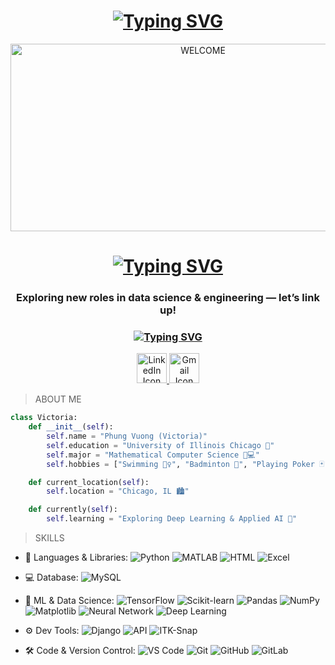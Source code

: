 <!--  Welcome  -->
<h1 align="center">
  <a href="https://git.io/typing-svg">
    <img src="https://readme-typing-svg.herokuapp.com?font=Fira+Code&weight=500&size=25&duration=2000&pause=1000&color=0CDAF7&background=9CEBFD00&center=true&width=900&height=60&lines=Insert+complete+→+Welcome+to+the+schema+%F0%9F%92%BE" alt="Typing SVG" />
  </a>
</h1>

<div align="center">
  <img src="https://media3.giphy.com/media/v1.Y2lkPTc5MGI3NjExNDUyZ3J1a2NnYW45bngxd3B0aG04ZmRudWVjY3pyMnZmMHlqNTJxYyZlcD12MV9pbnRlcm5hbF9naWZfYnlfaWQmY3Q9Zw/hAllPPhAuqKM90z26Q/giphy.gif" alt="WELCOME" width="600" height="300">
</div>

<h1 align="center">
  <a href="https://git.io/typing-svg">
    <img src="https://readme-typing-svg.herokuapp.com?font=Fira+Code&weight=500&size=25&duration=2000&pause=1000&color=0CDAF7&background=9CEBFD00&center=true&width=900&height=60&lines=Hi%2C+I'm+Phung+Vuong+and+I+go+by+Victoria!+%F0%9F%91%8B" alt="Typing SVG" />
  </a>
</h1>

<!-- Quick Intro -->

<h3 align="center">
  Exploring new roles in data science & engineering — let’s link up!
</h3>


<h3 align="center">
  <a href="https://git.io/typing-svg">
    <img src="https://readme-typing-svg.herokuapp.com?font=San+Francisco&weight=500&duration=2000&pause=1000&color=F7F7F7&background=9CEBFD00&center=true&repeat=false&width=500&height=35&lines=Reach+me+at+%F0%9F%92%A1" alt="Typing SVG" />
  </a>
</h3> 

<p align="center">
  <a href="https://www.linkedin.com/in/phung-vuong/">
    <img src="https://skillicons.dev/icons?i=linkedin" width="48" alt="LinkedIn Icon" />
  </a>
  <a href="mailto:pdvuon@gmail.com">
    <img src="https://skillicons.dev/icons?i=gmail" width="48" alt="Gmail Icon" />
  </a>
</p>

> ABOUT ME
```python
class Victoria:
    def __init__(self):
        self.name = "Phung Vuong (Victoria)"
        self.education = "University of Illinois Chicago 🏫"
        self.major = "Mathematical Computer Science 📐💻"
        self.hobbies = ["Swimming 🏊‍♀️", "Badminton 🏸", "Playing Poker 🃏"]

    def current_location(self):
        self.location = "Chicago, IL 🏙️"

    def currently(self):
        self.learning = "Exploring Deep Learning & Applied AI 🤖"
```

> SKILLS

- 🧠 Languages & Libraries:
![Python](https://img.shields.io/badge/-Python-yellow?style=flat-circle&logo=Python)
![MATLAB](https://img.shields.io/badge/-MATLAB-orange?style=flat-circle&logo=mathworks)
![HTML](https://img.shields.io/badge/-HTML5-E34F26?style=flat-circle&logo=html5&logoColor=white)
![Excel](https://img.shields.io/badge/-Excel-217346?style=flat-circle&logo=microsoft-excel&logoColor=white)

- 💻 Database:
![MySQL](https://img.shields.io/badge/-MySQL-00000F?style=flat-circle&logo=mysql&logoColor=blue)

- 🧪 ML & Data Science:
![TensorFlow](https://img.shields.io/badge/-TensorFlow-orange?style=flat-circle&logo=Tensorflow)
![Scikit-learn](https://img.shields.io/badge/-Scikit--learn-f7931e?style=flat-circle&logo=scikit-learn&logoColor=white)
![Pandas](https://img.shields.io/badge/-Pandas-150458?style=flat-circle&logo=pandas)
![NumPy](https://img.shields.io/badge/-NumPy-013243?style=flat-circle&logo=numpy)
![Matplotlib](https://img.shields.io/badge/-Matplotlib-007ACC?style=flat-circle)
![Neural Network](https://img.shields.io/badge/-Neural%20Networks-brightgreen?style=flat-circle)
![Deep Learning](https://img.shields.io/badge/-Deep%20Learning-blueviolet?style=flat-circle)

- ⚙️ Dev Tools:
![Django](https://img.shields.io/badge/-Django-092E20?style=flat-circle&logo=django)
![API](https://img.shields.io/badge/-API-blue?style=flat-circle)
![ITK-Snap](https://img.shields.io/badge/-ITK--Snap-lightgrey?style=flat-circle)

- 🛠️ Code & Version Control:
![VS Code](https://img.shields.io/badge/-VSCode-007ACC?style=flat-circle&logo=visual-studio-code)
![Git](https://img.shields.io/badge/-Git-F05032?style=flat-circle&logo=git&logoColor=white)
![GitHub](https://img.shields.io/badge/-GitHub-181717?style=flat-circle&logo=github)
![GitLab](https://img.shields.io/badge/-GitLab-FC6D26?style=flat-circle&logo=gitlab)



  
